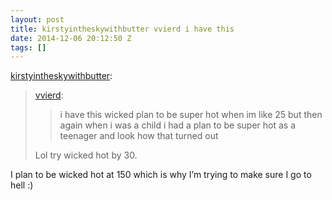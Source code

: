 ```yaml
---
layout: post
title: kirstyintheskywithbutter vvierd i have this
date: 2014-12-06 20:12:50 Z
tags: []
---
```

[kirstyintheskywithbutter](http://kirstyintheskywithbutter.tumblr.com/post/104512848284/vvierd-i-have-this-wicked-plan-to-be-super-hot):

> [vvierd](http://vvierd.tumblr.com/post/36166262038):
> 
> > i have this wicked plan to be super hot when im like 25 but then again when i was a child i had a plan to be super hot as a teenager and look how that turned out
> 
> Lol try wicked hot by 30.

I plan to be wicked hot at 150 which is why I’m trying to make sure I go to hell :)
